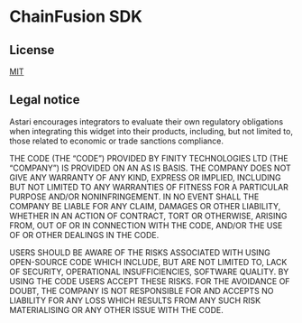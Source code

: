 # ChainFusion SDK

## License

[MIT](https://choosealicense.com/licenses/mit/)

## Legal notice

Astari encourages integrators to evaluate their own regulatory obligations when integrating this widget into their products, including, but not limited to, those related to economic or trade sanctions compliance.

THE CODE (THE “CODE”) PROVIDED BY FINITY TECHNOLOGIES LTD (THE “COMPANY”) IS PROVIDED ON AN AS IS BASIS. THE COMPANY DOES NOT GIVE ANY WARRANTY OF ANY KIND, EXPRESS OR IMPLIED, INCLUDING BUT NOT LIMITED TO ANY WARRANTIES OF FITNESS FOR A PARTICULAR PURPOSE AND/OR NONINFRINGEMENT. IN NO EVENT SHALL THE COMPANY BE LIABLE FOR ANY CLAIM, DAMAGES OR OTHER LIABILITY, WHETHER IN AN ACTION OF CONTRACT, TORT OR OTHERWISE, ARISING FROM, OUT OF OR IN CONNECTION WITH THE CODE, AND/OR THE USE OF OR OTHER DEALINGS IN THE CODE.

USERS SHOULD BE AWARE OF THE RISKS ASSOCIATED WITH USING OPEN-SOURCE CODE WHICH INCLUDE, BUT ARE NOT LIMITED TO, LACK OF SECURITY, OPERATIONAL INSUFFICIENCIES, SOFTWARE QUALITY. BY USING THE CODE USERS ACCEPT THESE RISKS. FOR THE AVOIDANCE OF DOUBT, THE COMPANY IS NOT RESPONSIBLE FOR AND ACCEPTS NO LIABILITY FOR ANY LOSS WHICH RESULTS FROM ANY SUCH RISK MATERIALISING OR ANY OTHER ISSUE WITH THE CODE.
